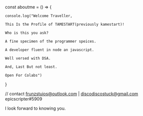 
const aboutme = () => {

    console.log("Welcome Traveller,

    This Is the Profile of TAMESTART(previously kamestart)!

    Who is this you ask?

    A fine specimen of the programmer speices.

    A developer fluent in node an javascript.

    Well versed with DSA.

    And, Last But not least.

    Open For Colabs")
}

// contact
frunzstuios@outlook.com | discodiscostuck@gmail.com
epicscripter#5909

I look forward to knowing you.
